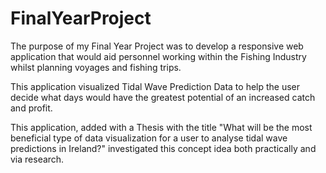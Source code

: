 # FinalYearProject
The purpose of my Final Year Project was to develop a responsive web application that would aid personnel working within the Fishing Industry 
whilst planning voyages and fishing trips.

This application visualized Tidal Wave Prediction Data to help the user decide what days would have the greatest potential of 
an increased catch and profit. 

This application, added with a Thesis with the title "What will be the most beneficial type of data visualization 
for a user to analyse tidal wave predictions in Ireland?" investigated this concept idea both practically and via research.
